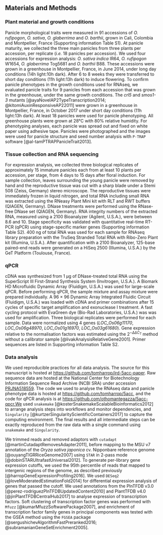 
## Materials and Methods

### Plant material and growth conditions

Panicle morphological traits were measured in 91 accessions of *O. rufipogon*, *O. sativa*, *O. glaberrima* and *O. barthii*, grown in Cali, Colombia and Montpellier, France (Supporting information Table S1).
At panicle maturity, we collected the three main panicles from three plants per accession, per replicate (*i.e.* 18 panicles per accession).
We used four accessions for expression analysis: *O. sativa indica* IR64, *O. rufipogon* W1654, *O. glaberrima* Tog5681 and *O. barthii* B88.
These accessions were grown in a greenhouse in Montpellier, France, in June 2014, under long day conditions (14h light:10h dark).
After 6 to 8 weeks they were transferred to short day conditions (11h light:13h dark) to induce flowering.
To confirm panicle phenotypes in the growth conditions used for RNAseq, we evaluated panicle traits for 9 panicles from each accession that was grown in the greenhouse, under the same growth conditions.
The *crl5* and *smos1-3* mutants [@ayaNovelAP2TypeTranscription2014; @kitomiAuxinResponsiveAP22011] were grown in a greenhouse in Montpellier, France, in October 2017 under short day conditions (11h light:13h dark).
At least 18 panicles were used for panicle phenotyping.
All greenhouse plants were grown at 28°C with 80% relative humidity.
For phenotyping analyses, each panicle was spread out and fixed on white paper using adhesive tape.
Panicles were photographed and the images were used for panicle structure and seed number analysis with `P-TRAP` software [@al-tamPTRAPPanicleTrait2013].

### Tissue collection and RNA sequencing

For expression analysis, we collected three biological replicates of approximately 15 immature panicles each from at least 10 plants per accession, per stage, from 4 days to 15 days after floral induction.
For sample collection, leaves surrounding the young panicle were removed by hand and the reproductive tissue was cut with a sharp blade under a Stemi 508 (Zeiss, Germany) stereo microscope.
The reproductive tissues were immediately frozen in liquid nitrogen, and total RNA including small RNA was extracted using the RNeasy Plant Mini kit with RLT and RWT buffers (QIAGEN, Germany).
DNase treatments were performed using the RNase-free DNase set (QIAGEN, Germany).
RNA integrity numbers of the extracted RNA, measured using a 2100 Bioanalyzer (Agilent, U.S.A.), were between 8.6 and 10.
Stage specificity was validated with quantitative real-time RT-PCR (qPCR) using stage-specific marker genes (Supporting information Table S2).
400 ng of total RNA was used for each sample for RNAseq library preparation with the TruSeq Stranded Total RNA with Ribo-Zero Plant kit (Illumina, U.S.A.).
After quantification with a 2100 Bioanalyzer, 125-base paired-end reads were generated on a HiSeq 2500 (Illumina, U.S.A.) by the GeT Platform (Toulouse, France).

### qPCR

cDNA was synthesized from 1 μg of DNase-treated total RNA using the SuperScript III First-Strand Synthesis System (Invitrogen, U.S.A.). 
A Biomark HD Microfluidic Dynamic Array (Fluidigm, U.S.A.) was used for large-scale qPCR.
Before performing qPCR, the sample mixture and assay mixture were prepared individually.
A 96 × 96 Dynamic Array Integrated Fluidic Circuit (Fluidigm, U.S.A.) was loaded with cDNA and primer combinations after 15 cycles of specific target amplification and exonuclease I treatment.
A fast cycling protocol with EvaGreen dye (Bio-Rad Laboratories, U.S.A.) was was used for amplification.
Three biological replicates were performed for each sample.
Data were normalized using 4 genes (*LOC_Os06g11170*, *LOC_Os06g48970*, *LOC_Os01g16970*, *LOC_Os03g61680*).
Gene expression relative to the normalisation factors was estimated using the $2^{- \Delta \Delta C_{T}}$ method without a calibrator sample [@livakAnalysisRelativeGene2001].
Primer sequences are listed in Supporting information Table S2.

### Data analysis

We used reproducible practices for all data analysis.
The source for this manuscript is hosted at https://github.com/tomharrop/ird-5acc-paper.
Raw sequence data are hosted at the National Center for Biotechnology Information Sequence Read Archive (NCBI SRA) under accession [PRJNA518559](http://www.ncbi.nlm.nih.gov/bioproject/518559).
The code we used to analyse the RNAseq data and panicle phenotype data is hosted at https://github.com/tomharrop/5acc, and the code for qPCR analysis is at https://github.com/othomantegazza/5acc-qpcr.We used `snakemake` [@kosterSnakemakeScalableBioinformatics2012] to arrange analysis steps into workflows and monitor dependencies, and `Singularity` [@kurtzerSingularityScientificContainers2017] to capture the computing environment.
The final results and all intermediate steps can be exactly reproduced from the raw data with a single command using `snakemake` and `Singularity`.

We trimmed reads and removed adaptors with `cutadapt` [@martinCutadaptRemovesAdapter2011], before mapping to the MSU v7 annotation of the *Oryza sativa japonica* cv. Nipponbare reference genome [@ouyangTIGRRiceGenome2007] using `STAR` in 2-pass mode [@dobinSTARUltrafastUniversal2012].
To generate per-library gene expression cutoffs, we used the 95th percentile of reads that mapped to intergenic regions of the genome, as described previously [@harropGeneExpressionProfiling2016].
We used `DESeq2` [@loveModeratedEstimationFold2014] for differential expression analysis of genes that passed the cutoff.
We used annotations from the PlnTFDB v3.0 [@perez-rodriguezPlnTFDBUpdatedContent2010] and PlantTFDB v4.0 [@jinPlantTFDBCentralHub2017] to analyse expression of transcription factors.
Soft clustering of transcription factor genes was performed with `Mfuzz` [@kumarMfuzzSoftwarePackage2007], and enrichment of transcription factor family genes in principal components was tested with the GSEA method using the `FGSEA` package [@sergushichevAlgorithmFastPreranked2016; @subramanianGeneSetEnrichment2005]. 
